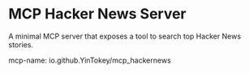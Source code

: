 # MCP Hacker News Server

A minimal MCP server that exposes a tool to search top Hacker News stories.

mcp-name: io.github.YinTokey/mcp_hackernews
